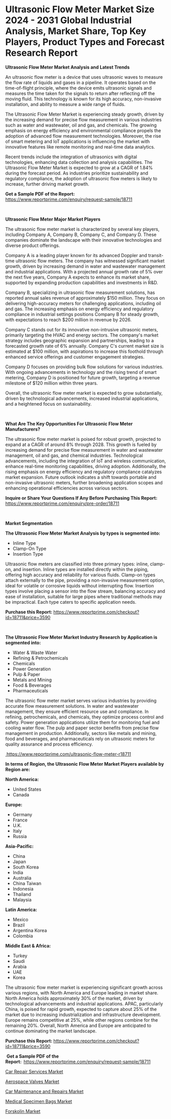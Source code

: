 <p><h1>Ultrasonic Flow Meter Market Size 2024 - 2031 Global Industrial Analysis, Market Share, Top Key Players, Product Types and Forecast Research Report</h1></p><p><strong>Ultrasonic Flow Meter Market Analysis and Latest Trends</strong></p>
<p><p>An ultrasonic flow meter is a device that uses ultrasonic waves to measure the flow rate of liquids and gases in a pipeline. It operates based on the time-of-flight principle, where the device emits ultrasonic signals and measures the time taken for the signals to return after reflecting off the moving fluid. This technology is known for its high accuracy, non-invasive installation, and ability to measure a wide range of fluids.</p><p>The Ultrasonic Flow Meter Market is experiencing steady growth, driven by the increasing demand for precise flow measurement in various industries such as water and wastewater, oil and gas, and chemicals. The growing emphasis on energy efficiency and environmental compliance propels the adoption of advanced flow measurement technologies. Moreover, the rise of smart metering and IoT applications is influencing the market with innovative features like remote monitoring and real-time data analytics.</p><p>Recent trends include the integration of ultrasonics with digital technologies, enhancing data collection and analysis capabilities. The Ultrasonic Flow Meter Market is expected to grow at a CAGR of 1.84% during the forecast period. As industries prioritize sustainability and regulatory compliance, the adoption of ultrasonic flow meters is likely to increase, further driving market growth.</p></p>
<p><strong>Get a Sample PDF of the Report:&nbsp;</strong> <a href="https://www.reportprime.com/enquiry/request-sample/18711?utm_campaign=1170&utm_medium=2&utm_source=Github&utm_content=ia&utm_term=21112024&utm_id=ultrasonic-flow-meter">https://www.reportprime.com/enquiry/request-sample/18711</a></p>
<p>&nbsp;</p>
<p><strong>Ultrasonic Flow Meter Major Market Players</strong></p>
<p><p>The ultrasonic flow meter market is characterized by several key players, including Company A, Company B, Company C, and Company D. These companies dominate the landscape with their innovative technologies and diverse product offerings.</p><p>Company A is a leading player known for its advanced Doppler and transit-time ultrasonic flow meters. The company has witnessed significant market growth, driven by increasing demand in water and wastewater management and industrial applications. With a projected annual growth rate of 5% over the next five years, Company A expects to enhance its market share, supported by expanding production capabilities and investments in R&D.</p><p>Company B, specializing in ultrasonic flow measurement solutions, has reported annual sales revenue of approximately $150 million. They focus on delivering high-accuracy meters for challenging applications, including oil and gas. The increasing emphasis on energy efficiency and regulatory compliance in industrial settings positions Company B for steady growth, with expectations to reach $200 million in revenue by 2026.</p><p>Company C stands out for its innovative non-intrusive ultrasonic meters, primarily targeting the HVAC and energy sectors. The company's market strategy includes geographic expansion and partnerships, leading to a forecasted growth rate of 6% annually. Company C's current market size is estimated at $100 million, with aspirations to increase this foothold through enhanced service offerings and customer engagement strategies.</p><p>Company D focuses on providing bulk flow solutions for various industries. With ongoing advancements in technology and the rising trend of smart metering, Company D is positioned for future growth, targeting a revenue milestone of $120 million within three years.</p><p>Overall, the ultrasonic flow meter market is expected to grow substantially, driven by technological advancements, increased industrial applications, and a heightened focus on sustainability.</p></p>
<p>&nbsp;</p>
<p><strong>What Are The Key Opportunities For Ultrasonic Flow Meter Manufacturers?</strong></p>
<p><p>The ultrasonic flow meter market is poised for robust growth, projected to expand at a CAGR of around 8% through 2028. This growth is fueled by increasing demand for precise flow measurement in water and wastewater management, oil and gas, and chemical industries. Technological advancements, including the integration of IoT and wireless communication, enhance real-time monitoring capabilities, driving adoption. Additionally, the rising emphasis on energy efficiency and regulatory compliance catalyzes market expansion. Future outlook indicates a shift towards portable and non-invasive ultrasonic meters, further broadening application scopes and enhancing operational efficiencies across various sectors.</p></p>
<p><strong>Inquire or Share Your Questions If Any Before Purchasing This Report:</strong> <a href="https://www.reportprime.com/enquiry/pre-order/18711?utm_campaign=1170&utm_medium=2&utm_source=Github&utm_content=ia&utm_term=21112024&utm_id=ultrasonic-flow-meter">https://www.reportprime.com/enquiry/pre-order/18711</a></p>
<p>&nbsp;</p>
<p><strong>Market Segmentation</strong></p>
<p><strong>The Ultrasonic Flow Meter Market Analysis by types is segmented into:</strong></p>
<p><ul><li>Inline Type</li><li>Clamp-On Type</li><li>Insertion Type</li></ul></p>
<p><p>Ultrasonic flow meters are classified into three primary types: inline, clamp-on, and insertion. Inline types are installed directly within the piping, offering high accuracy and reliability for various fluids. Clamp-on types attach externally to the pipe, providing a non-invasive measurement option, ideal for volatile or corrosive liquids without interrupting flow. Insertion types involve placing a sensor into the flow stream, balancing accuracy and ease of installation, suitable for large pipes where traditional methods may be impractical. Each type caters to specific application needs.</p></p>
<p><strong>Purchase this Report:&nbsp;</strong><a href="https://www.reportprime.com/checkout?id=18711&price=3590&utm_campaign=1170&utm_medium=2&utm_source=Github&utm_content=ia&utm_term=21112024&utm_id=ultrasonic-flow-meter">https://www.reportprime.com/checkout?id=18711&price=3590</a></p>
<p>&nbsp;</p>
<p><strong>The Ultrasonic Flow Meter Market Industry Research by Application is segmented into:</strong></p>
<p><ul><li>Water & Waste Water</li><li>Refining & Petrochemicals</li><li>Chemicals</li><li>Power Generation</li><li>Pulp & Paper</li><li>Metals and Mining</li><li>Food & Beverages</li><li>Pharmaceuticals</li></ul></p>
<p><p>The ultrasonic flow meter market serves various industries by providing accurate flow measurement solutions. In water and wastewater management, they ensure efficient resource use and compliance. In refining, petrochemicals, and chemicals, they optimize process control and safety. Power generation applications utilize them for monitoring fuel and cooling water flow. The pulp and paper sector benefits from precise flow management in production. Additionally, sectors like metals and mining, food and beverages, and pharmaceuticals rely on ultrasonic meters for quality assurance and process efficiency.</p></p>
<p><a href="https://www.reportprime.com/ultrasonic-flow-meter-r18711?utm_campaign=1170&utm_medium=2&utm_source=Github&utm_content=ia&utm_term=21112024&utm_id=ultrasonic-flow-meter">&nbsp;https://www.reportprime.com/ultrasonic-flow-meter-r18711</a></p>
<p><strong>In terms of Region, the Ultrasonic Flow Meter Market Players available by Region are:</strong></p>
<p>
    <p> <strong> North America: </strong>
        <ul>
            <li>United States</li>
            <li>Canada</li>
        </ul>
        </p> 
    <p> <strong> Europe: </strong>
        <ul>
            <li>Germany</li>
            <li>France</li>
            <li>U.K.</li>
            <li>Italy</li>
            <li>Russia</li>
        </ul>
        </p> 
    <p> <strong> Asia-Pacific: </strong>
        <ul>
            <li>China</li>
            <li>Japan</li>
            <li>South Korea</li>
            <li>India</li>
            <li>Australia</li>
            <li>China Taiwan</li>
            <li>Indonesia</li>
            <li>Thailand</li>
            <li>Malaysia</li>
        </ul>
        </p> 
    <p> <strong> Latin America: </strong>
        <ul>
            <li>Mexico</li>
            <li>Brazil</li>
            <li>Argentina Korea</li>
            <li>Colombia</li>
        </ul>
        </p> 
    <p> <strong> Middle East & Africa: </strong>
        <ul>
            <li>Turkey</li>
            <li>Saudi</li>
            <li>Arabia</li>
            <li>UAE</li>
            <li>Korea</li>
        </ul>
    </p>
    </p>
<p><p>The ultrasonic flow meter market is experiencing significant growth across various regions, with North America and Europe leading in market share. North America holds approximately 30% of the market, driven by technological advancements and industrial applications. APAC, particularly China, is poised for rapid growth, expected to capture about 25% of the market due to increasing industrialization and infrastructure development. Europe remains competitive at 25%, while other regions combine for the remaining 20%. Overall, North America and Europe are anticipated to continue dominating the market landscape.</p></p>
<p><strong>Purchase this Report: </strong><a href="https://www.reportprime.com/checkout?id=18711&price=3590&utm_campaign=1170&utm_medium=2&utm_source=Github&utm_content=ia&utm_term=21112024&utm_id=ultrasonic-flow-meter">https://www.reportprime.com/checkout?id=18711&price=3590</a></p>
<p>&nbsp;<strong>Get a Sample PDF of the Report:&nbsp;&nbsp;</strong><a href="https://www.reportprime.com/enquiry/request-sample/18711?utm_campaign=1170&utm_medium=2&utm_source=Github&utm_content=ia&utm_term=21112024&utm_id=ultrasonic-flow-meter">https://www.reportprime.com/enquiry/request-sample/18711</a></p>
<p><strong></strong></p>
<p><p><a href="https://www.linkedin.com/pulse/in-depth-understanding-car-repair-services-market-size-growth-ycfjf?utm_campaign=1170&utm_medium=2&utm_source=Github&utm_content=ia&utm_term=21112024&utm_id=ultrasonic-flow-meter">Car Repair Services Market</a></p><p><a href="https://github.com/sofayahoo2023/Market-Research-Report-List-6/blob/main/aerospace-valves-market.md?utm_campaign=1170&utm_medium=2&utm_source=Github&utm_content=ia&utm_term=21112024&utm_id=ultrasonic-flow-meter">Aerospace Valves Market</a></p><p><a href="https://www.linkedin.com/pulse/car-maintenance-repairs-market-growth-study-highlights-potential-shiaf?utm_campaign=1170&utm_medium=2&utm_source=Github&utm_content=ia&utm_term=21112024&utm_id=ultrasonic-flow-meter">Car Maintenance and Repairs Market</a></p><p><a href="https://issuu.com/reportprime-2/docs/medical-specimen-bags-market-size-2_25f7aabd15c99f?utm_campaign=1170&utm_medium=2&utm_source=Github&utm_content=ia&utm_term=21112024&utm_id=ultrasonic-flow-meter">Medical Specimen Bags Market</a></p><p><a href="https://issuu.com/reportprime-2/docs/forskolin-market-size-2030.pptx_a571a909ee77fa?utm_campaign=1170&utm_medium=2&utm_source=Github&utm_content=ia&utm_term=21112024&utm_id=ultrasonic-flow-meter">Forskolin Market</a></p></p>